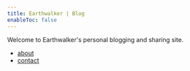 ```yaml
---
title: Earthwalker | Blog
enableToc: false
---
```


Welcome to Earthwalker's personal blogging and sharing site.

- [about](about.md)
- [contact](contact.md)

